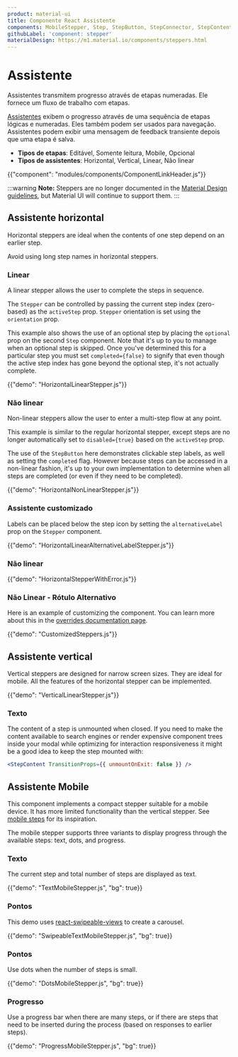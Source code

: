 ```yaml
---
product: material-ui
title: Componente React Assistente
components: MobileStepper, Step, StepButton, StepConnector, StepContent, StepIcon, StepLabel, Stepper
githubLabel: 'component: stepper'
materialDesign: https://m1.material.io/components/steppers.html
---
```


# Assistente

<p class="description">Assistentes transmitem progresso através de etapas numeradas. Ele fornece um fluxo de trabalho com etapas.</p>

[Assistentes](https://m1.material.io/components/steppers.html) exibem o progresso através de uma sequência de etapas lógicas e numeradas. Eles também podem ser usados para navegação. Assistentes podem exibir uma mensagem de feedback transiente depois que uma etapa é salva.

- **Tipos de etapas**: Editável, Somente leitura, Mobile, Opcional
- **Tipos de assistentes**: Horizontal, Vertical, Linear, Não linear

{{"component": "modules/components/ComponentLinkHeader.js"}}

:::warning
**Note:** Steppers are no longer documented in the [Material Design guidelines](https://m2.material.io/), but Material UI will continue to support them.
:::

## Assistente horizontal

Horizontal steppers are ideal when the contents of one step depend on an earlier step.

Avoid using long step names in horizontal steppers.

### Linear

A linear stepper allows the user to complete the steps in sequence.

The `Stepper` can be controlled by passing the current step index (zero-based) as the `activeStep` prop. `Stepper` orientation is set using the `orientation` prop.

This example also shows the use of an optional step by placing the `optional` prop on the second `Step` component. Note that it's up to you to manage when an optional step is skipped. Once you've determined this for a particular step you must set `completed={false}` to signify that even though the active step index has gone beyond the optional step, it's not actually complete.

{{"demo": "HorizontalLinearStepper.js"}}

### Não linear

Non-linear steppers allow the user to enter a multi-step flow at any point.

This example is similar to the regular horizontal stepper, except steps are no longer automatically set to `disabled={true}` based on the `activeStep` prop.

The use of the `StepButton` here demonstrates clickable step labels, as well as setting the `completed` flag. However because steps can be accessed in a non-linear fashion, it's up to your own implementation to determine when all steps are completed (or even if they need to be completed).

{{"demo": "HorizontalNonLinearStepper.js"}}

### Assistente customizado

Labels can be placed below the step icon by setting the `alternativeLabel` prop on the `Stepper` component.

{{"demo": "HorizontalLinearAlternativeLabelStepper.js"}}

### Não linear

{{"demo": "HorizontalStepperWithError.js"}}

### Não Linear - Rótulo Alternativo

Here is an example of customizing the component. You can learn more about this in the [overrides documentation page](/material-ui/customization/how-to-customize/).

{{"demo": "CustomizedSteppers.js"}}

## Assistente vertical

Vertical steppers are designed for narrow screen sizes. They are ideal for mobile. All the features of the horizontal stepper can be implemented.

{{"demo": "VerticalLinearStepper.js"}}

### Texto

The content of a step is unmounted when closed. If you need to make the content available to search engines or render expensive component trees inside your modal while optimizing for interaction responsiveness it might be a good idea to keep the step mounted with:

```jsx
<StepContent TransitionProps={{ unmountOnExit: false }} />
```

## Assistente Mobile

This component implements a compact stepper suitable for a mobile device. It has more limited functionality than the vertical stepper. See [mobile steps](https://m1.material.io/components/steppers.html#steppers-types-of-steps) for its inspiration.

The mobile stepper supports three variants to display progress through the available steps: text, dots, and progress.

### Texto

The current step and total number of steps are displayed as text.

{{"demo": "TextMobileStepper.js", "bg": true}}

### Pontos

This demo uses [react-swipeable-views](https://github.com/oliviertassinari/react-swipeable-views) to create a carousel.

{{"demo": "SwipeableTextMobileStepper.js", "bg": true}}

### Pontos

Use dots when the number of steps is small.

{{"demo": "DotsMobileStepper.js", "bg": true}}

### Progresso

Use a progress bar when there are many steps, or if there are steps that need to be inserted during the process (based on responses to earlier steps).

{{"demo": "ProgressMobileStepper.js", "bg": true}}
